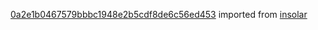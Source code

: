 [0a2e1b0467579bbbc1948e2b5cdf8de6c56ed453](https://github.com/insolar/insolar/commit/0a2e1b0467579bbbc1948e2b5cdf8de6c56ed453) imported from [insolar](https://github.com/insolar/insolar)
